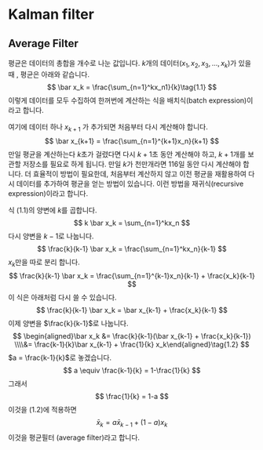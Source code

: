 # Kalman filter

## Average Filter

평균은 데이터의 총합을 개수로 나눈 값입니다. $k$개의 데이터($x_1, x_2, x_3, \dots, x_k$)가 있을때 , 평균은 아래와 같습니다.
$$
\bar x_k = \frac{\sum_{n=1}^kx_n1}{k}\tag{1.1}
$$
이렇게 데이터를 모두 수집하여 한꺼번에 계산하는 식을 배치식(batch expression)이라고 합니다.

여기에 데이터 하나 $x_{k+1}$ 가 추가되면 처음부터 다시 계산해야 합니다.
$$
\bar x_{k+1} = \frac{\sum_{n=1}^{k+1}x_n}{k+1}
$$
만일 평균을 계산하는다 $k$초가 걸렸다면 다시 $k+1$초 동안 계산해야 하고, $k+1$개를 보관할 저장소를 필요로 하게 됩니다. 만일 $k$가 천만개라면 116일 동안 다시 계산해야 합니다. 더 효율적이 방법이 필요한데, 처음부터 계산하지 않고 이전 평균을 재활용하여 다시 데이터를 추가하여 평균을 얻는 방법이 있습니다. 이런 방법을 재귀식(recursive expression)이라고 합니다.

식 (1.1)의 양변에 $k$를 곱합니다.
$$
k \bar x_k = \sum_{n=1}^kx_n
$$
다시 양변을  $k-1$로 나눕니다.
$$
\frac{k}{k-1} \bar x_k = \frac{\sum_{n=1}^kx_n}{k-1}
$$
$x_k$만을 따로 분리 합니다.
$$
\frac{k}{k-1} \bar x_k = \frac{\sum_{n=1}^{k-1}x_n}{k-1} + \frac{x_k}{k-1}
$$
이 식은 아래처럼 다시 쓸 수 있습니다.
$$
\frac{k}{k-1} \bar x_k = \bar x_{k-1} + \frac{x_k}{k-1}
$$
이제 양변을 $\frac{k}{k-1}$로 나눕니다.
$$
\begin{aligned}\bar x_k &= \frac{k}{k-1}(\bar x_{k-1} + \frac{x_k}{k-1}) \\\\&= \frac{k-1}{k}\bar x_{k-1} + \frac{1}{k} x_k\end{aligned}\tag{1.2}
$$
$a = \frac{k-1}{k}$로 놓겠습니다.
$$
a \equiv \frac{k-1}{k} = 1-\frac{1}{k}
$$
그래서
$$
\frac{1}{k} = 1-a
$$
이것을 (1.2)에 적용하면
$$
\bar x_k = a \bar x_{k-1} + (1-a)x_k
$$
이것을 평균필터 (average filter)라고 합니다.
